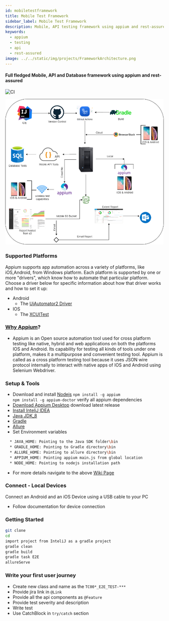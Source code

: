 ```yaml
---
id: mobiletestframework
title: Mobile Test Framework
sidebar_label: Mobile Test Framework
description: Mobile, API testing framework using appium and rest-assured
keywords:
  - appium
  - testing
  - api
  - rest-assured
image: ../../static/img/projects/FrameworkArchitecture.png 
---
```

#### Full fledged Mobile, API and Database framework using appium and rest-assured

![CI](https://github.com/dipjyotimetia/MobileTestFramework/workflows/CI/badge.svg)

![img](../../static/img/projects/FrameworkArchitecture.png)

### Supported Platforms  

Appium supports app automation across a variety of platforms, like iOS,Android, from Windows platform. Each platform is supported by one or more "drivers",
which know how to automate that particular platform. Choose a driver below for specific information about how that driver works and how to set it up:

* Android
  * The [UiAutomator2 Driver](http://appium.io/docs/en/drivers/android-uiautomator2/)
* IOS
  * The [XCUITest](http://appium.io/docs/en/drivers/ios-xcuitest/)  

### [Why Appium](http://appium.io/docs/en/about-appium/intro/)?

* Appium is an Open source automation tool used for cross platform testing like native, hybrid and web applications  on both the platforms IOS and Android.
  Its capability for testing all kinds of tools under one platform, makes it a multipurpose and convenient testing tool. Appium is called as a cross platform
  testing tool because it uses JSON wire protocol internally to interact with native apps of IOS and Android using Selenium Webdriver.

### Setup & Tools

* Download and install [Nodejs](https://nodejs.org/en/download/)
  ``
  npm install -g appium
  ``  
  ``
  npm install -g appium-doctor
  ``
verify all appium dependencies  
* [Download Appium Desktop](https://github.com/appium/appium-desktop/releases) download latest release
* [Install InteliJ IDEA](https://www.jetbrains.com/idea/download/)
* [Java JDK_8](https://docs.aws.amazon.com/corretto/latest/corretto-8-ug/downloads-list.html)
* [Gradle](https://gradle.org/next-steps/?version=6.7.1&format=bin)
* [Allure](https://github.com/allure-framework/allure2/archive/2.13.8.zip)
* Set Environment variables

```bash
  * JAVA_HOME: Pointing to the Java SDK folder\bin
  * GRADLE_HOME: Pointing to Gradle directory\bin
  * ALLURE_HOME: Pointing to allure directory\bin
  * APPIUM_HOME: Pointing appium main.js from global location
  * NODE_HOME: Pointing to nodejs installation path
```

* For more details navigate to the above [Wiki Page](https://github.com/dipjyotimetia/MobileTestFramework/wiki)

### Connect - Local Devices

Connect an Android and an iOS Device using a USB cable to your PC

* Follow documentation for device connection

### Getting Started

```bash
git clone 
cd 
import project from InteliJ as a gradle project
gradle clean
gradle build
gradle task E2E
allureServe
```

### Write your first user journey

* Create new class and name as the `TC00*_E2E_TEST-***`
* Provide jira link in `@Link`
* Provide all the api components as `@Feature`
* Provide test severity and description
* Write test
* Use CatchBlock in `try/catch` section
